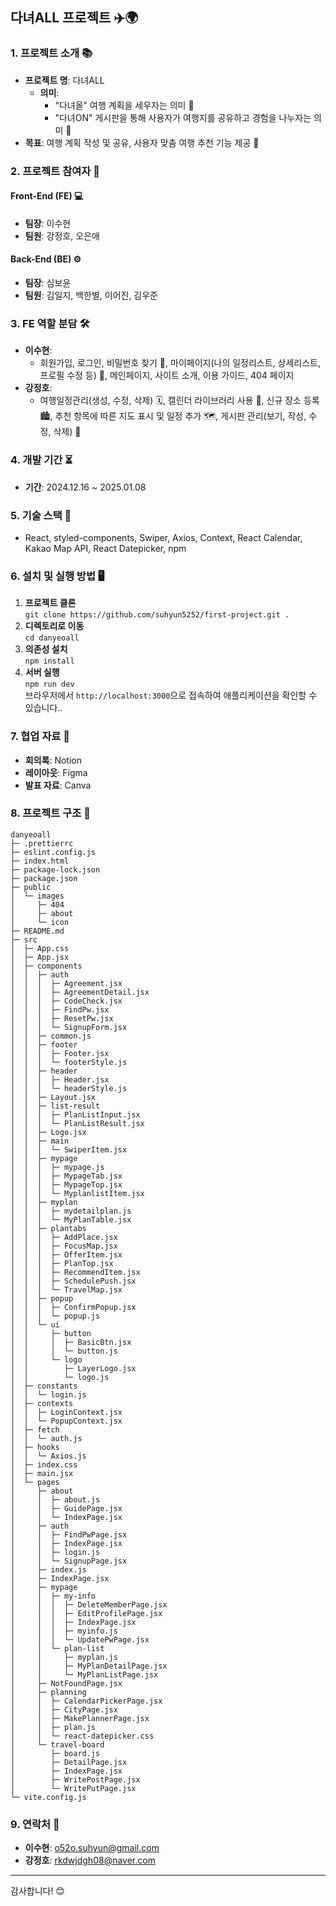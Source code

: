 ## 다녀ALL 프로젝트 ✈️🌍

### 1. 프로젝트 소개 📚

- **프로젝트 명**: 다녀ALL
  - **의미**:
    - "다녀올" 여행 계획을 세우자는 의미 📝
    - "다녀ON" 게시판을 통해 사용자가 여행지를 공유하고 경험을 나누자는 의미 💬
- **목표**: 여행 계획 작성 및 공유, 사용자 맞춤 여행 추천 기능 제공 🎯

### 2. 프로젝트 참여자 👥

#### Front-End (FE) 💻

- **팀장**: 이수현
- **팀원**: 강정호, 오은애

#### Back-End (BE) ⚙️

- **팀장**: 심보윤
- **팀원**: 김일지, 백한별, 이어진, 김우준

### 3. FE 역할 분담 🛠️

- **이수현**:
  - 회원가입, 로그인, 비밀번호 찾기 🔑, 마이페이지(나의 일정리스트, 상세리스트, 프로필 수정 등) 📅, 메인페이지, 사이트 소개, 이용 가이드, 404 페이지
- **강정호**:
  - 여행일정관리(생성, 수정, 삭제) 🗓️, 캘린더 라이브러리 사용 📆, 신규 장소 등록 🏙️, 추천 항목에 따른 지도 표시 및 일정 추가 🗺️, 게시판 관리(보기, 작성, 수정, 삭제) 📝

### 4. 개발 기간 ⏳

- **기간**: 2024.12.16 ~ 2025.01.08

### 5. 기술 스택 🔧

- React, styled-components, Swiper, Axios, Context, React Calendar, Kakao Map API, React Datepicker, npm

### 6. 설치 및 실행 방법 🖥️

1. **프로젝트 클론**  
   `git clone https://github.com/suhyun5252/first-project.git .`
2. **디렉토리로 이동**  
   `cd danyeoall`
3. **의존성 설치**  
   `npm install`
4. **서버 실행**  
   `npm run dev`  
   브라우저에서 `http://localhost:3000`으로 접속하여 애플리케이션을 확인할 수 있습니다..

### 7. 협업 자료 📝

- **회의록**: Notion
- **레이아웃**: Figma
- **발표 자료**: Canva

### 8. 프로젝트 구조 📂

```
danyeoall
├─ .prettierrc
├─ eslint.config.js
├─ index.html
├─ package-lock.json
├─ package.json
├─ public
│  └─ images
│     ├─ 404
│     ├─ about
│     └─ icon
├─ README.md
├─ src
│  ├─ App.css
│  ├─ App.jsx
│  ├─ components
│  │  ├─ auth
│  │  │  ├─ Agreement.jsx
│  │  │  ├─ AgreementDetail.jsx
│  │  │  ├─ CodeCheck.jsx
│  │  │  ├─ FindPw.jsx
│  │  │  ├─ ResetPw.jsx
│  │  │  └─ SignupForm.jsx
│  │  ├─ common.js
│  │  ├─ footer
│  │  │  ├─ Footer.jsx
│  │  │  └─ footerStyle.js
│  │  ├─ header
│  │  │  ├─ Header.jsx
│  │  │  └─ headerStyle.js
│  │  ├─ Layout.jsx
│  │  ├─ list-result
│  │  │  ├─ PlanListInput.jsx
│  │  │  └─ PlanListResult.jsx
│  │  ├─ Logo.jsx
│  │  ├─ main
│  │  │  └─ SwiperItem.jsx
│  │  ├─ mypage
│  │  │  ├─ mypage.js
│  │  │  ├─ MypageTab.jsx
│  │  │  ├─ MypageTop.jsx
│  │  │  └─ MyplanlistItem.jsx
│  │  ├─ myplan
│  │  │  ├─ mydetailplan.js
│  │  │  └─ MyPlanTable.jsx
│  │  ├─ plantabs
│  │  │  ├─ AddPlace.jsx
│  │  │  ├─ FocusMap.jsx
│  │  │  ├─ OfferItem.jsx
│  │  │  ├─ PlanTop.jsx
│  │  │  ├─ RecommendItem.jsx
│  │  │  ├─ SchedulePush.jsx
│  │  │  └─ TravelMap.jsx
│  │  ├─ popup
│  │  │  ├─ ConfirmPopup.jsx
│  │  │  └─ popup.js
│  │  └─ ui
│  │     ├─ button
│  │     │  ├─ BasicBtn.jsx
│  │     │  └─ button.js
│  │     └─ logo
│  │        ├─ LayerLogo.jsx
│  │        └─ logo.js
│  ├─ constants
│  │  └─ login.js
│  ├─ contexts
│  │  ├─ LoginContext.jsx
│  │  └─ PopupContext.jsx
│  ├─ fetch
│  │  └─ auth.js
│  ├─ hooks
│  │  └─ Axios.js
│  ├─ index.css
│  ├─ main.jsx
│  └─ pages
│     ├─ about
│     │  ├─ about.js
│     │  ├─ GuidePage.jsx
│     │  └─ IndexPage.jsx
│     ├─ auth
│     │  ├─ FindPwPage.jsx
│     │  ├─ IndexPage.jsx
│     │  ├─ login.js
│     │  └─ SignupPage.jsx
│     ├─ index.js
│     ├─ IndexPage.jsx
│     ├─ mypage
│     │  ├─ my-info
│     │  │  ├─ DeleteMemberPage.jsx
│     │  │  ├─ EditProfilePage.jsx
│     │  │  ├─ IndexPage.jsx
│     │  │  ├─ myinfo.js
│     │  │  └─ UpdatePwPage.jsx
│     │  └─ plan-list
│     │     ├─ myplan.js
│     │     ├─ MyPlanDetailPage.jsx
│     │     └─ MyPlanListPage.jsx
│     ├─ NotFoundPage.jsx
│     ├─ planning
│     │  ├─ CalendarPickerPage.jsx
│     │  ├─ CityPage.jsx
│     │  ├─ MakePlannerPage.jsx
│     │  ├─ plan.js
│     │  └─ react-datepicker.css
│     └─ travel-board
│        ├─ board.js
│        ├─ DetailPage.jsx
│        ├─ IndexPage.jsx
│        ├─ WritePostPage.jsx
│        └─ WritePutPage.jsx
└─ vite.config.js
```

### 9. 연락처 📧

- **이수현**: o52o.suhyun@gmail.com
- **강정호**: rkdwjdgh08@naver.com

---

감사합니다! 😊
